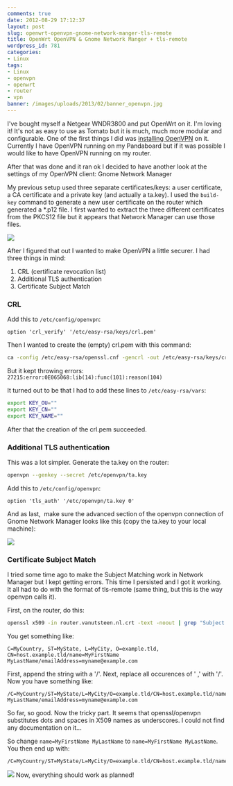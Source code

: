 ```yaml
---
comments: true
date: 2012-08-29 17:12:37
layout: post
slug: openwrt-openvpn-gnome-network-manger-tls-remote
title: OpenWrt OpenVPN & Gnome Network Manger + tls-remote
wordpress_id: 781
categories:
- Linux
tags:
- Linux
- openvpn
- openwrt
- router
- vpn
banner: /images/uploads/2013/02/banner_openvpn.jpg
---
```


I've bought myself a Netgear WNDR3800 and put OpenWrt on it. I'm loving it! It's not as easy to use as Tomato but it is much, much more modular and configurable.
One of the first things I did was [installing OpenVPN](http://wiki.openwrt.org/doc/howto/vpn.openvpn) on it. Currently I have OpenVPN running on my Pandaboard but if it was possible I would like to have OpenVPN running on my router.

After that was done and it ran ok I decided to have another look at the settings of my OpenVPN client: Gnome Network Manager

My previous setup used three separate certificates/keys: a user certificate, a CA certificate and a private key (and actually a ta.key). I used the `build-key` command to generate a new user certificate on the router which generated a *.p12 file. I first wanted to extract the three different certificates from the PKCS12 file but it appears that Network Manager can use those files.

[![](/images/uploads/2012/08/p12-300x286.png)](/images/uploads/2012/08/p12.png)

After I figured that out I wanted to make OpenVPN a little securer. I had three things in mind:

1. CRL (certificate revocation list)
2. Additional TLS authentication
3. Certificate Subject Match

### CRL

Add this to `/etc/config/openvpn`:

``` text
option 'crl_verify' '/etc/easy-rsa/keys/crl.pem'
```

Then I wanted to create the (empty) crl.pem with this command:

``` bash
ca -config /etc/easy-rsa/openssl.cnf -gencrl -out /etc/easy-rsa/keys/crl.pem
```

But it kept throwing errors: `27215:error:0E065068:lib(14):func(101):reason(104)`

It turned out to be that I had to add these lines to `/etc/easy-rsa/vars`:

``` bash
export KEY_OU=""
export KEY_CN=""
export KEY_NAME=""
```

After that the creation of the crl.pem succeeded.


### Additional TLS authentication


This was a lot simpler. Generate the ta.key on the router:

``` bash
openvpn --genkey --secret /etc/openvpn/ta.key
```

Add this to `/etc/config/openvpn`:

``` text
option 'tls_auth' '/etc/openvpn/ta.key 0'
```

And as last,  make sure the advanced section of the openvpn connection of Gnome Network Manager looks like this (copy the ta.key to your local machine):

[![](/images/uploads/2012/08/ta.key_-300x232.png)](/images/uploads/2012/08/ta.key_.png)


### Certificate Subject Match


I tried some time ago to make the Subject Matching work in Network Manager but I kept getting errors. This time I persisted and I got it working. It all had to do with the format of tls-remote (same thing, but this is the way openvpn calls it).

First, on the router, do this:

``` bash
openssl x509 -in router.vanutsteen.nl.crt -text -noout | grep "Subject:"
```

You get something like:

``` text
C=MyCountry, ST=MyState, L=MyCity, O=example.tld, CN=host.example.tld/name=MyFirstName MyLastName/emailAddress=myname@example.com
```

First, append the string with a '/'. Next, replace all occurences of ' ,' with '/'. Now you have something like:

``` text
/C=MyCountry/ST=MyState/L=MyCity/O=example.tld/CN=host.example.tld/name=MyFirstName MyLastName/emailAddress=myname@example.com
```

So far, so good. Now the tricky part. It seems that openssl/openvpn substitutes dots and spaces in X509 names as underscores. I could not find any documentation on it...

So change `name=MyFirstName MyLastName` to `name=MyFirstName MyLastName`. You then end up with:

``` text
/C=MyCountry/ST=MyState/L=MyCity/O=example.tld/CN=host.example.tld/name=MyFirstName_MyLastName/emailAddress=myname@example.com
```

[![](/images/uploads/2012/08/subject_match-300x232.png)](/images/uploads/2012/08/subject_match.png) Now, everything should work as planned!

